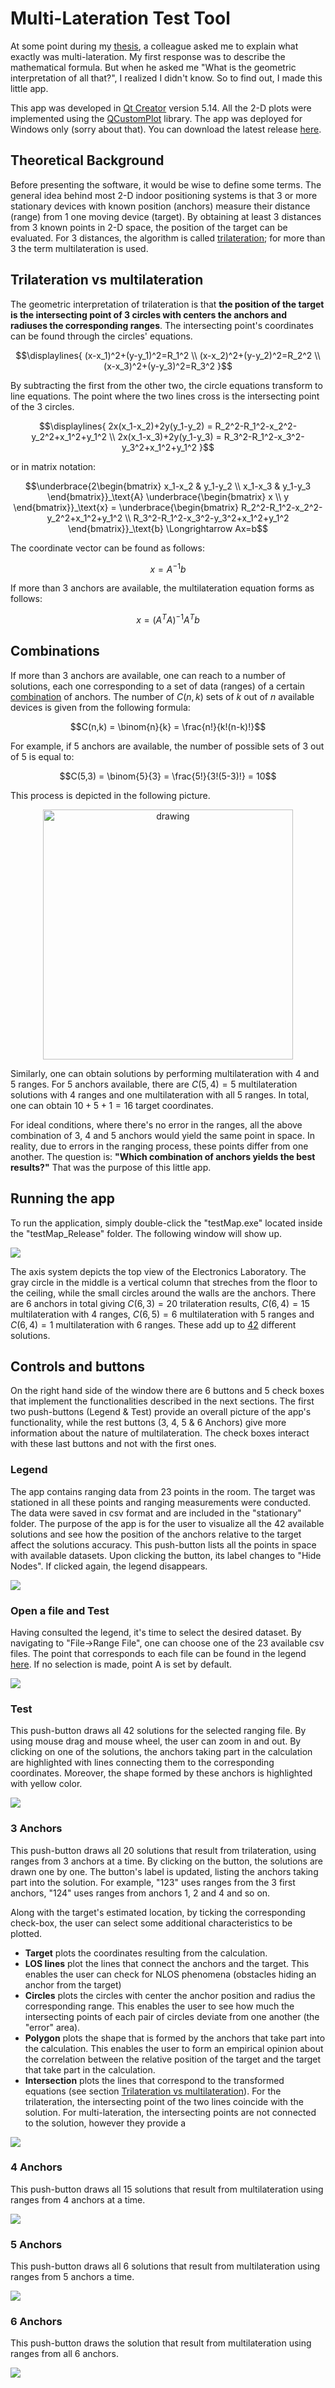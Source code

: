 # Multi-Lateration Test Tool

At some point during my [thesis](https://ikee.lib.auth.gr/record/350727/?ln=en), a colleague asked me to explain what exactly was multi-lateration. My first response was to describe the mathematical formula. But when he asked me "What is the geometric interpretation of all that?", I realized I didn't know. So to find out, I made this little app.

This app was developed in [Qt Creator](https://www.qt.io/product/development-tools) version 5.14. All the 2-D plots were implemented using the [QCustomPlot](https://www.qcustomplot.com/) library. The app was deployed for Windows only (sorry about that). You can download the latest release [here](https://github.com/gemargar/testMap/releases/tag/v0.1).

## Theoretical Background

Before presenting the software, it would be wise to define some terms. The general idea behind most 2-D indoor positioning systems is that 3 or more stationary devices with known position (anchors) measure their distance (range) from 1 one moving device (target). By obtaining at least 3 distances from 3 known points in 2-D space, the position of the target can be evaluated. For 3 distances, the algorithm is called [trilateration](https://en.wikipedia.org/wiki/Trilateration); for more than 3 the term multilateration is used.

## Trilateration vs multilateration

The geometric interpretation of trilateration is that **the position of the target is the intersecting point of 3 circles with centers the anchors and radiuses the corresponding ranges**. The intersecting point's coordinates can be found through the circles' equations.

```math
\displaylines{
(x-x_1)^2+(y-y_1)^2=R_1^2 \\
(x-x_2)^2+(y-y_2)^2=R_2^2 \\
(x-x_3)^2+(y-y_3)^2=R_3^2
}
```

By subtracting the first from the other two, the circle equations transform to line equations. The point where the two lines cross is the intersecting point of the 3 circles.

```math
\displaylines{
2x(x_1-x_2)+2y(y_1-y_2) = R_2^2-R_1^2-x_2^2-y_2^2+x_1^2+y_1^2 \\
2x(x_1-x_3)+2y(y_1-y_3) = R_3^2-R_1^2-x_3^2-y_3^2+x_1^2+y_1^2
}
```

or in matrix notation:

```math
\underbrace{2\begin{bmatrix} x_1-x_2 & y_1-y_2 \\ x_1-x_3 & y_1-y_3 \end{bmatrix}}_\text{A}
\underbrace{\begin{bmatrix} x \\ y \end{bmatrix}}_\text{x} = 
\underbrace{\begin{bmatrix} R_2^2-R_1^2-x_2^2-y_2^2+x_1^2+y_1^2 \\ R_3^2-R_1^2-x_3^2-y_3^2+x_1^2+y_1^2 \end{bmatrix}}_\text{b}
\Longrightarrow Ax=b
```

The coordinate vector can be found as follows:

```math
x = A^{-1}b
```

If more than 3 anchors are available, the multilateration equation forms as follows:

```math
x = (A^T A)^{-1}A^Tb
```

## Combinations

If more than 3 anchors are available, one can reach to a number of solutions, each one corresponding to a set of data (ranges) of a certain [combination](https://en.wikipedia.org/wiki/Combination) of anchors. The number of $C(n,k)$ sets of $k$ out of $n$ available devices is given from the following formula:

```math
C(n,k) = \binom{n}{k} = \frac{n!}{k!(n-k)!}
```

For example, if 5 anchors are available, the number of possible sets of 3 out of 5 is equal to:

```math
C(5,3) = \binom{5}{3} = \frac{5!}{3!(5-3)!} = 10
```

This process is depicted in the following picture.

<p align="center">
<img src="images/Combinations_without_repetition.png" alt="drawing" width="400"/>
</p>

Similarly, one can obtain solutions by performing multilateration with 4 and 5 ranges. For 5 anchors available, there are $C(5,4) = 5$ multilateration solutions with 4 ranges and one multilateration with all 5 ranges. In total, one can obtain $10+5+1=16$ target coordinates.

For ideal conditions, where there's no error in the ranges, all the above combination of 3, 4 and 5 anchors would yield the same point in space. In reality, due to errors in the ranging process, these points differ from one another. The question is: **"Which combination of anchors yields the best results?"** That was the purpose of this little app.

## Running the app

To run the application, simply double-click the "testMap.exe" located inside the "testMap_Release" folder. The following window will show up.

![](images/start.JPG)

The axis system depicts the top view of the Electronics Laboratory. The gray circle in the middle is a vertical column that streches from the floor to the ceiling, while the small circles around the walls are the anchors. There are 6 anchors in total giving $C(6,3) = 20$ trilateration results, $C(6,4) = 15$ multilateration with 4 ranges, $C(6,5) = 6$ multilateration with 5 ranges and $C(6,4) = 1$ multilateration with 6 ranges. These add up to [42](https://en.wikipedia.org/wiki/Phrases_from_The_Hitchhiker%27s_Guide_to_the_Galaxy#Answer_to_the_Ultimate_Question_of_Life,_the_Universe,_and_Everything_(42)) different solutions. 

## Controls and buttons

On the right hand side of the window there are 6 buttons and 5 check boxes that implement the functionalities described in the next sections. The first two push-buttons (Legend & Test) provide an overall picture of the app's functionality, while the rest buttons (3, 4, 5 & 6 Anchors) give more information about the nature of multilateration. The check boxes interact with these last buttons and not with the first ones.

### Legend

The app contains ranging data from 23 points in the room. The target was stationed in all these points and ranging measurements were conducted. The data were saved in csv format and are included in the "stationary" folder. The purpose of the app is for the user to visualize all the 42 available solutions and see how the position of the anchors relative to the target affect the solutions accuracy. This push-button lists all the points in space with available datasets. Upon clicking the button, its label changes to "Hide Nodes". If clicked again, the legend disappears.

![](images/legend.gif)

### Open a file and Test

Having consulted the legend, it's time to select the desired dataset. By navigating to "File->Range File", one can choose one of the 23 available csv files. The point that corresponds to each file can be found in the legend [here](legend.pdf). If no selection is made, point A is set by default.

![](images/open.gif)

### Test

This push-button draws all 42 solutions for the selected ranging file. By using mouse drag and mouse wheel, the user can zoom in and out. By clicking on one of the solutions, the anchors taking part in the calculation are highlighted with lines connecting them to the corresponding coordinates. Moreover, the shape formed by these anchors is highlighted with yellow color.

![](images/test.gif)



### 3 Anchors

This push-button draws all 20 solutions that result from trilateration, using ranges from 3 anchors at a time. By clicking on the button, the solutions are drawn one by one. The button's label is updated, listing the anchors taking part into the solution. For example, "123" uses ranges from the 3 first anchors, "124" uses ranges from anchors 1, 2 and 4 and so on.

Along with the target's estimated location, by ticking the corresponding check-box, the user can select some additional characteristics to be plotted.
- **Target** plots the coordinates resulting from the calculation.
- **LOS lines** plot the lines that connect the anchors and the target. This enables the user can check for NLOS phenomena (obstacles hiding an anchor from the target)
- **Circles** plots the circles with center the anchor position and radius the corresponding range. This enables the user to see how much the intersecting points of each pair of circles deviate from one another (the "error" area).
- **Polygon** plots the shape that is formed by the anchors that take part into the calculation. This enables the user to form an empirical opinion about the correlation between the relative position of the target and the target that take part in the calculation.
- **Intersection** plots the lines that correspond to the transformed equations (see section [Trilateration vs multilateration](https://github.com/gemargar/testMap?tab=readme-ov-file#trilateration-vs-multilateration)). For the trilateration, the intersecting point of the two lines coincide with the solution. For multi-lateration, the intersecting points are not connected to the solution, however they provide a 

![](images/3anchors.gif)

### 4 Anchors

This push-button draws all 15 solutions that result from multilateration using ranges from 4 anchors at a time.

![](images/4anchors.gif)

### 5 Anchors

This push-button draws all 6 solutions that result from multilateration using ranges from 5 anchors a time.

![](images/5anchors.gif)

### 6 Anchors

This push-button draws the solution that result from multilateration using ranges from all 6 anchors.

![](images/6anchors.gif)
